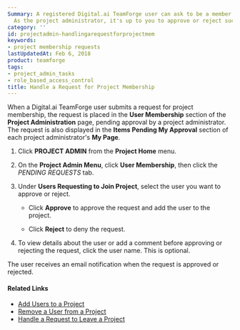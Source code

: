 ```yaml
---
Summary: A registered Digital.ai TeamForge user can ask to be a member of a project.
  As the project administrator, it's up to you to approve or reject such requests.
category: ''
id: projectadmin-handlingarequestforprojectmem
keywords:
- project membership requests
lastUpdatedAt: Feb 6, 2018
product: teamforge
tags:
- project_admin_tasks
- role_based_access_control
title: Handle a Request for Project Membership
---
```



When a Digital.ai TeamForge user submits a request for project membership, the request is placed in the **User Membership** section of the **Project Administration** page, pending approval by a project administrator. The request is also displayed in the **Items Pending My Approval** section of each project administrator's **My Page**.


 1. Click **PROJECT ADMIN** from the **Project Home** menu.

 2. On the **Project Admin Menu**, click **User Membership**, then click the _PENDING REQUESTS_ tab.

 3. Under **Users Requesting to Join Project**, select the user you want to approve or reject.

    * Click **Approve** to approve the request and add the user to the project.

    * Click **Reject** to deny the request.

 4. To view details about the user or add a comment before approving or rejecting the request, click the user name. This is optional.

The user receives an email notification when the request is approved or rejected.

#### Related Links
* [Add Users to a Project](./getstarted-adduserstoproject)
* [Remove a User from a Project](./projectadmin-removinguserfromaproject)
* [Handle a Request to Leave a Project](./projectadmin-handlingarequesttoleaveaproj)

